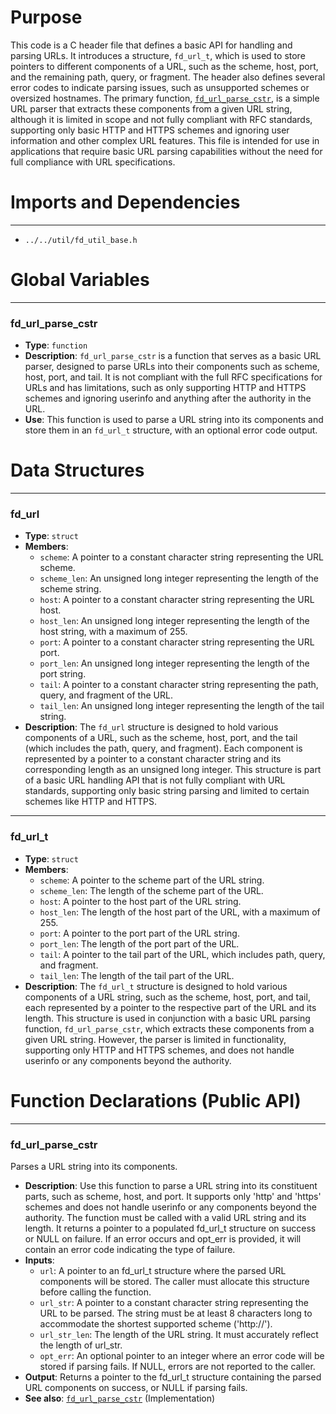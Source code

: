 # Purpose
This code is a C header file that defines a basic API for handling and parsing URLs. It introduces a structure, `fd_url_t`, which is used to store pointers to different components of a URL, such as the scheme, host, port, and the remaining path, query, or fragment. The header also defines several error codes to indicate parsing issues, such as unsupported schemes or oversized hostnames. The primary function, [`fd_url_parse_cstr`](#fd_url_parse_cstr), is a simple URL parser that extracts these components from a given URL string, although it is limited in scope and not fully compliant with RFC standards, supporting only basic HTTP and HTTPS schemes and ignoring user information and other complex URL features. This file is intended for use in applications that require basic URL parsing capabilities without the need for full compliance with URL specifications.
# Imports and Dependencies

---
- `../../util/fd_util_base.h`


# Global Variables

---
### fd\_url\_parse\_cstr
- **Type**: `function`
- **Description**: `fd_url_parse_cstr` is a function that serves as a basic URL parser, designed to parse URLs into their components such as scheme, host, port, and tail. It is not compliant with the full RFC specifications for URLs and has limitations, such as only supporting HTTP and HTTPS schemes and ignoring userinfo and anything after the authority in the URL.
- **Use**: This function is used to parse a URL string into its components and store them in an `fd_url_t` structure, with an optional error code output.


# Data Structures

---
### fd\_url
- **Type**: `struct`
- **Members**:
    - `scheme`: A pointer to a constant character string representing the URL scheme.
    - `scheme_len`: An unsigned long integer representing the length of the scheme string.
    - `host`: A pointer to a constant character string representing the URL host.
    - `host_len`: An unsigned long integer representing the length of the host string, with a maximum of 255.
    - `port`: A pointer to a constant character string representing the URL port.
    - `port_len`: An unsigned long integer representing the length of the port string.
    - `tail`: A pointer to a constant character string representing the path, query, and fragment of the URL.
    - `tail_len`: An unsigned long integer representing the length of the tail string.
- **Description**: The `fd_url` structure is designed to hold various components of a URL, such as the scheme, host, port, and the tail (which includes the path, query, and fragment). Each component is represented by a pointer to a constant character string and its corresponding length as an unsigned long integer. This structure is part of a basic URL handling API that is not fully compliant with URL standards, supporting only basic string parsing and limited to certain schemes like HTTP and HTTPS.


---
### fd\_url\_t
- **Type**: `struct`
- **Members**:
    - `scheme`: A pointer to the scheme part of the URL string.
    - `scheme_len`: The length of the scheme part of the URL.
    - `host`: A pointer to the host part of the URL string.
    - `host_len`: The length of the host part of the URL, with a maximum of 255.
    - `port`: A pointer to the port part of the URL string.
    - `port_len`: The length of the port part of the URL.
    - `tail`: A pointer to the tail part of the URL, which includes path, query, and fragment.
    - `tail_len`: The length of the tail part of the URL.
- **Description**: The `fd_url_t` structure is designed to hold various components of a URL string, such as the scheme, host, port, and tail, each represented by a pointer to the respective part of the URL and its length. This structure is used in conjunction with a basic URL parsing function, `fd_url_parse_cstr`, which extracts these components from a given URL string. However, the parser is limited in functionality, supporting only HTTP and HTTPS schemes, and does not handle userinfo or any components beyond the authority.


# Function Declarations (Public API)

---
### fd\_url\_parse\_cstr<!-- {{#callable_declaration:fd_url_parse_cstr}} -->
Parses a URL string into its components.
- **Description**: Use this function to parse a URL string into its constituent parts, such as scheme, host, and port. It supports only 'http' and 'https' schemes and does not handle userinfo or any components beyond the authority. The function must be called with a valid URL string and its length. It returns a pointer to a populated fd_url_t structure on success or NULL on failure. If an error occurs and opt_err is provided, it will contain an error code indicating the type of failure.
- **Inputs**:
    - `url`: A pointer to an fd_url_t structure where the parsed URL components will be stored. The caller must allocate this structure before calling the function.
    - `url_str`: A pointer to a constant character string representing the URL to be parsed. The string must be at least 8 characters long to accommodate the shortest supported scheme ('http://').
    - `url_str_len`: The length of the URL string. It must accurately reflect the length of url_str.
    - `opt_err`: An optional pointer to an integer where an error code will be stored if parsing fails. If NULL, errors are not reported to the caller.
- **Output**: Returns a pointer to the fd_url_t structure containing the parsed URL components on success, or NULL if parsing fails.
- **See also**: [`fd_url_parse_cstr`](fd_url.c.driver.md#fd_url_parse_cstr)  (Implementation)


